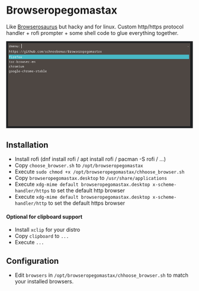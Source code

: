 # Browseropegomastax
Like [Browserosaurus](https://github.com/will-stone/browserosaurus) but hacky and for linux.
Custom http/https protocol handler + rofi prompter + some shell code to glue everything together.

![rofi screenshot](https://github.com/schneebonus/Browseropegomastax/blob/main/screenshot.png?raw=true)

## Installation

- Install rofi (dnf install rofi / apt install rofi / pacman -S rofi / ...)
- Copy ```choose_browser.sh``` to ```/opt/browseropegomastax```
- Execute ```sudo chmod +x /opt/browseropegomastax/chhoose_browser.sh```
- Copy ```browseropegomastax.desktop``` to ```/usr/share/applications```
- Execute ```xdg-mime default browseropegomastax.desktop x-scheme-handler/https``` to set the default http browser
- Execute ```xdg-mime default browseropegomastax.desktop x-scheme-handler/http``` to set the default https browser

#### Optional for clipboard support

- Install ```xclip``` for your distro
- Copy ```clipboard``` to ```...```
- Execute ```...```

## Configuration

- Edit ```browsers``` in ```/opt/browseropegomastax/chhoose_browser.sh``` to match your installed browsers.
